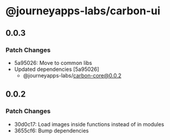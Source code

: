# @journeyapps-labs/carbon-ui

## 0.0.3

### Patch Changes

- 5a95026: Move to common libs
- Updated dependencies [5a95026]
  - @journeyapps-labs/carbon-core@0.0.2

## 0.0.2

### Patch Changes

- 30d0c17: Load images inside functions instead of in modules
- 3655cf6: Bump dependencies
